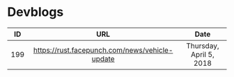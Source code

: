 # Devblogs
|ID|URL|Date|
|:-:|:-:|:-:|
|199|https://rust.facepunch.com/news/vehicle-update|Thursday, April 5, 2018|
